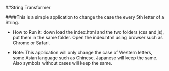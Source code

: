 ##String Transformer

####This is a simple application to change the case the every 5th letter of a String.

* How to Run it: down load the index.html and the two folders (css and js), put them in the same folder. Open the index.html using browser such as Chrome or Safari. 

* Note: This application will only change the case of Western letters, some Asian language such as Chinese, Japanese will keep the same. Also symbols without cases will keep the same. 



